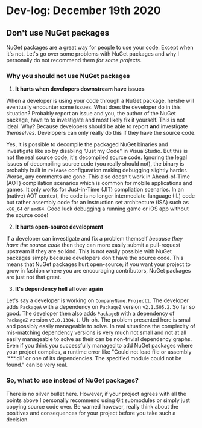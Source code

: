 # Dev-log: December 19th 2020

## Don't use NuGet packages

NuGet packages are a great way for people to use your code. Except when it's not. Let's go over some problems with NuGet packages and why I personally do not recommend them *for some projects*.

### Why you should not use NuGet packages

1. **It hurts when developers downstream have issues**

When a developer is using your code through a NuGet package, he/she will eventually encounter some issues. What does the developer do in this situation? Probably report an issue and you, the author of the NuGet package, have to to investigate and most likely fix it yourself. This is not ideal. Why? Because developers should be able to report **and** investigate *themselves*. Developers can only really do this if they have the source code.

Yes, it is possible to decompile the packaged NuGet binaries and investigate like so by disabling "Just my Code" in VisualStudio. But this is not the real source code, it's decompiled source code. Ignoring the legal issues of decompiling source code (you really should not), the binary is probably built in `release` configuration making debugging slightly harder. Worse, any comments are gone. This also doesn't work in Ahead-of-Time (AOT) complilation scenarios which is common for mobile applications and games. It only works for Just-in-Time (JIT) compliation scenarios. In an (native) AOT context, the code is no longer intermediate-language (IL) code but rather assembly code for an instruction set architecture (ISA) such as `x86_64` or `amd64`. Good luck debugging a running game or iOS app without the source code!

2. **It hurts open-source development**

If a developer can investigate and fix a problem themself *because they have the source code* then they can more easily submit a pull-request upstream if they are so kind. This is not easily possible with NuGet packages simply because developers don't have the source code. This means that NuGet packages hurt open-source; if you want your project to grow in fashion where you are encouraging contributors, NuGet packages are just not that great.

3. **It's dependency hell all over again**

Let's say a developer is working on `CompanyName.Project1`. The developer adds `PackageA` with a dependency on `PackageZ` version `v2.1.505.2`. So far so good. The developer then also adds `PackageB` with a dependency of `PackageZ` version `v3.0.1304.1`. Uh-oh. The problem presented here is small and possibly easily manageable to solve. In real situations the complexity of mis-matching dependency versions is very much not small and not at all easily manageable to solve as their can be non-trivial dependency graphs. Even if you think you successfully managed to add NuGet packages where your project compiles, a runtime error like "Could not load file or assembly '***.dll' or one of its dependencies. The specified module could not be found." can be very real.

### So, what to use instead of NuGet packages?

There is no silver bullet here. However, if your project agrees with all the points above I personally recommend using Git submodules or simply just copying source code over. Be warned however, really think about the positives and consequences for your project before you take such a decision.






